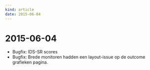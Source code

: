 ```yaml
---
kind: article
date: 2015-06-04
---
```


# 2015-06-04

* Bugfix: IDS-SR scores
* Bugfix: Brede monitoren hadden een layout-issue op de outcome grafieken pagina.

